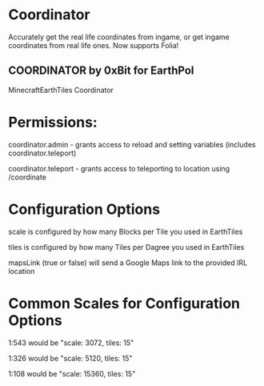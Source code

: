 # Coordinator
Accurately get the real life coordinates from ingame, or get ingame coordinates from real life ones. Now supports Folia!


## COORDINATOR by 0xBit for EarthPol
MinecraftEarthTiles Coordinator

# Permissions:

coordinator.admin - grants access to reload and setting variables (includes coordinator.teleport)

coordinator.teleport - grants access to teleporting to location using /coordinate <lat> <lng>

# Configuration Options
scale is configured by how many Blocks per Tile you used in EarthTiles

tiles is configured by how many Tiles per Dagree you used in EarthTiles

mapsLink (true or false) will send a Google Maps link to the provided IRL location


# Common Scales for Configuration Options
1:543 would be "scale: 3072, tiles: 15"

1:326 would be "scale: 5120, tiles: 15"

1:108 would be "scale: 15360, tiles: 15"
